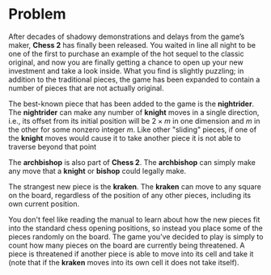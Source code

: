 # Problem

After decades of shadowy demonstrations and delays from the game’s maker, **Chess 2** has finally been released. You waited in line all night to be one of the first to purchase an example of the hot sequel to the classic original, and now you are finally getting a chance to open up your new investment and take a look inside. What you find is slightly puzzling; in addition to the traditional pieces, the game has been expanded to contain a number of pieces that are not actually original.

The best-known piece that has been added to the game is the **nightrider**. The **nightrider** can make any number of **knight** moves in a single direction, i.e., its offset from its initial position will be $2 \times m$ in one dimension and $m$ in the other for some nonzero integer $m$. Like other "sliding" pieces, if one of the **knight** moves would cause it to take another piece it is not able to traverse beyond that point

The **archbishop** is also part of **Chess 2**. The **archbishop** can simply make any move that a **knight** or **bishop** could legally make.

The strangest new piece is the **kraken**. The **kraken** can move to any square on the board, regardless of the position of any other pieces, including its own current position.

You don't feel like reading the manual to learn about how the new pieces fit into the standard chess opening positions, so instead you place some of the pieces randomly on the board. The game you’ve decided to play is simply to count how many pieces on the board are currently being threatened. A piece is threatened if another piece is able to move into its cell and take it (note that if the **kraken** moves into its own cell it does not take itself).
